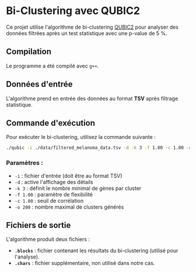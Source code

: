 # Bi-Clustering avec QUBIC2  

Ce projet utilise l'algorithme de bi-clustering [QUBIC2](https://github.com/OSU-BMBL/QUBIC2/tree/master/data) pour analyser des données filtrées après un test statistique avec une p-value de 5 %.  

## Compilation  

Le programme a été compilé avec `g++`.  

## Données d'entrée  

L'algorithme prend en entrée des données au format **TSV** après filtrage statistique.  

## Commande d'exécution  

Pour exécuter le bi-clustering, utilisez la commande suivante :  

```bash
./qubic -i ./data/filtered_melanoma_data.tsv -d -k 3 -f 1.00 -c 1.00 -o 200
```  

### Paramètres :  
- `-i` : fichier d'entrée (doit être au format TSV)  
- `-d` : active l'affichage des détails  
- `-k 3` : définit le nombre minimal de gènes par cluster  
- `-f 1.00` : paramètre de flexibilité  
- `-c 1.00` : seuil de corrélation  
- `-o 200` : nombre maximal de clusters générés  

## Fichiers de sortie  

L'algorithme produit deux fichiers :  
- **`.blocks`** : fichier contenant les résultats du bi-clustering (utilisé pour l'analyse).  
- **`.chars`** : fichier supplémentaire, non utilisé dans notre cas.  

